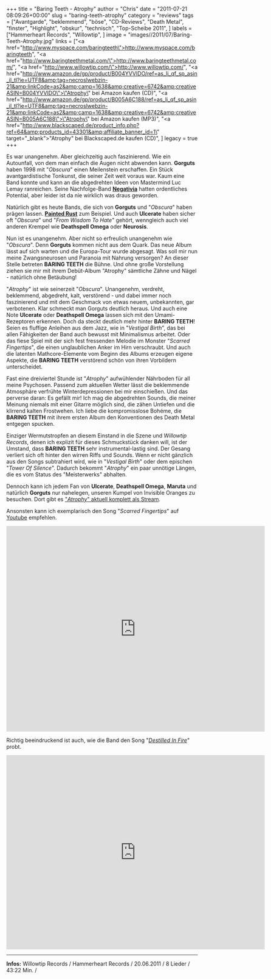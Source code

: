 +++
title = "Baring Teeth - Atrophy"
author = "Chris"
date = "2011-07-21 08:09:26+00:00"
slug = "baring-teeth-atrophy"
category = "reviews"
tags = ["Avantgarde", "beklemmend", "böse", "CD-Reviews", "Death Metal", "finster", "Highlight", "obskur", "technisch", "Top-Scheibe 2011", ]
labels = ["Hammerheart Records", "Willowtip", ]
image = "images//2011/07/Baring-Teeth-Atrophy.jpg"
links = ["<a href=\"http://www.myspace.com/baringteeth\">http://www.myspace.com/baringteeth</a>", "<a href=\"http://www.baringteethmetal.com/\">http://www.baringteethmetal.com/</a>", "<a href=\"http://www.willowtip.com/\">http://www.willowtip.com/</a>", "<a href=\"http://www.amazon.de/gp/product/B004YVVIDO/ref=as_li_qf_sp_asin_il_tl?ie=UTF8&amp;tag=necroslwebzin-21&amp;linkCode=as2&amp;camp=1638&amp;creative=6742&amp;creativeASIN=B004YVVIDO\">\"Atrophy\" bei Amazon kaufen (CD)</a>", "<a href=\"http://www.amazon.de/gp/product/B005A6C188/ref=as_li_qf_sp_asin_il_tl?ie=UTF8&amp;tag=necroslwebzin-21&amp;linkCode=as2&amp;camp=1638&amp;creative=6742&amp;creativeASIN=B005A6C188\">\"Atrophy\" bei Amazon kaufen (MP3)</a>", "<a href=\"http://www.blackscaped.de/product_info.php?ref=64&amp;products_id=43301&amp;affiliate_banner_id=1\" target=\"_blank\">\"Atrophy\" bei Blackscaped.de kaufen (CD)", ]
legacy = true
+++



Es war unangenehm. Aber gleichzeitig auch faszinierend. Wie ein Autounfall, von dem man einfach die Augen nicht abwenden kann. **Gorguts** haben 1998 mit "_Obscura_" einen Meilenstein erschaffen. Ein Stück avantgardistische Tonkunst, die seiner Zeit weit voraus war. Kaum eine Band konnte und kann an die abgedrehten Ideen von Mastermind Luc Lemay ranreichen. Seine Nachfolge-Band <a href="http://www.youtube.com/watch?v=P15eXnrsm-k">**Negativia**</a> hatten ordentliches Potential, aber leider ist da nie wirklich was draus geworden.

Natürlich gibt es heute Bands, die sich von **Gorguts** und "_Obscura_" haben prägen lassen. <a href="http://paintedrust.bandcamp.com/">**Painted Rust**</a> zum Beispiel. Und auch **Ulcerate** haben sicher oft "_Obscura_" und "_From Wisdom To Hate_" gehört, wenngleich auch viel anderen Krempel wie **Deathspell Omega** oder **Neurosis**.

Nun ist es unangenehm. Aber nicht so erfreulich unangenehm wie "_Obscura_". Denn **Gorguts** kommen nicht aus dem Quark. Das neue Album lässt auf sich warten und die Europa-Tour wurde abgesagt. Was soll mir nun meine Zwangsneurosen und Paranoia mit Nahrung versorgen? An dieser Stelle betreten **BARING TEETH** die Bühne. Und ohne große Vorstellung ziehen sie mir mit ihrem Debüt-Album "Atrophy" sämtliche Zähne und Nägel - natürlich ohne Betäubung!

"_Atrophy_" ist wie seinerzeit "_Obscura_". Unangenehm, verdreht, beklemmend, abgedreht, kalt, verstörend - und dabei immer noch faszinierend und mit dem Geschmack von etwas neuem, unbekannten, gar verbotenen. Klar schmeckt man Gorguts deutlich heraus. Und auch eine Note **Ulcerate** oder **Deathspell Omega** lassen sich mit den Umami-Rezeptoren erkennen. Doch da steckt deutlich mehr hinter **BARING TEETH**!
Seien es fluffige Anleihen aus dem Jazz, wie in "_Vestigal Birth_", das bei allen Fähigkeiten der Band auch bewusst mit Minimalismus arbeitet. Oder das fiese Spiel mit der sich fest fressenden Melodie im Monster "_Scarred Fingertips_", die einen unglaublichen Anker im Hirn verschraubt. Und auch die latenten Mathcore-Elemente vom Beginn des Albums erzeugen eigene Aspekte, die **BARING TEETH** verstörend schön von ihren Vorbildern unterscheidet.

Fast eine dreiviertel Stunde ist "_Atrophy_" aufwühlender Nährboden für all meine Psychosen. Passend zum aktuellen Wetter lässt die beklemmende Atmosphäre verfrühte Winterdepressionen bei mir einschießen. Und das perverse daran: Es gefällt mir! Ich mag die abgedrehten Sounds, die meiner Meinung niemals mit einer Gitarre möglich sind, die zähen Untiefen und die klirrend kalten Frostwehen. Ich liebe die kompromisslose Bohéme, die **BARING TEETH** mit ihrem ersten Album den Konventionen des Death Metal entgegen spucken.

Einziger Wermutstropfen an diesem Einstand in die Szene und _Willowtip Records_, denen ich explizit für dieses Schmuckstück danken will, ist der Umstand, dass **BARING TEETH** sehr instrumental-lastig sind. Der Gesang verliert sich oft hinter den wirren Riffs und Sounds. Wenn er nicht gänzlich aus den Songs subtrahiert wird, wie in "_Vestigal Birth_" oder dem epischen "_Tower Of Silence_". Dadurch bekommt "_Atrophy_" ein paar unnötige Längen, die es vom Status des "Meisterwerks" abhalten.

Dennoch kann ich jedem Fan von **Ulcerate**, **Deathspell Omega**, **Maruta** und natürlich **Gorguts** nur nahelegen, unseren Kumpel von Invisible Oranges zu besuchen. Dort gibt es <a href="http://www.invisibleoranges.com/2011/07/full-album-stream-baring-teeth-atrophy/">"_Atrophy_" aktuell komplett als Stream</a>.

Ansonsten kann ich exemplarisch den Song "_Scarred Fingertips_" auf <a href="http://www.youtube.com/watch?v=6-reJktziIQ">Youtube</a> empfehlen.

<iframe allowfullscreen="" frameborder="0" height="540" src="http://www.youtube.com/embed/6-reJktziIQ" width="680"></iframe>

Richtig beeindruckend ist auch, wie die Band den Song "<a href="http://www.youtube.com/watch?v=zRWe7--aWFc">_Destilled In Fire_</a>" probt.

<iframe allowfullscreen="" frameborder="0" height="510" src="http://www.youtube.com/embed/zRWe7--aWFc" width="680"></iframe>





---
**Infos:**
Willowtip Records / Hammerheart Records / 20.06.2011 / 
8 Lieder / 43:22 Min. / 
